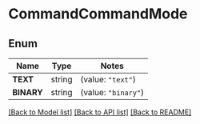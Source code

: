 # CommandCommandMode

## Enum
Name | Type | Notes
------------ | ------------- | -------------
**TEXT** | string | (value: `"text"`)
**BINARY** | string | (value: `"binary"`)


[[Back to Model list]](../README.md#documentation-for-models) [[Back to API list]](../README.md#documentation-for-api-endpoints) [[Back to README]](../README.md)


